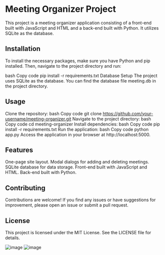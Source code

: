 # Meeting Organizer Project


This project is a meeting organizer application consisting of a front-end built with JavaScript and HTML and a back-end built with Python. It utilizes SQLite as the database.

## Installation

To install the necessary packages, make sure you have Python and pip installed. Then, navigate to the project directory and run:

bash
Copy code
pip install -r requirements.txt
Database Setup
The project uses SQLite as the database. You can find the database file meeting.db in the project directory.

## Usage
Clone the repository:
bash
Copy code
git clone https://github.com/your-username/meeting-organizer.git
Navigate to the project directory:
bash
Copy code
cd meeting-organizer
Install dependencies:
bash
Copy code
pip install -r requirements.txt
Run the application:
bash
Copy code
python app.py
Access the application in your browser at http://localhost:5000.

## Features

One-page site layout.
Modal dialogs for adding and deleting meetings.
SQLite database for data storage.
Front-end built with JavaScript and HTML.
Back-end built with Python.

## Contributing

Contributions are welcome! If you find any issues or have suggestions for improvement, please open an issue or submit a pull request.




## License

This project is licensed under the MIT License. See the LICENSE file for details.


![image](https://github.com/rumeysaguc/mechsoft-task/assets/70983764/c8701166-2b93-4add-b07f-430824c4fc7c)
![image](https://github.com/rumeysaguc/mechsoft-task/assets/70983764/15269d27-23f7-44ff-9578-ade22fa2e63b)
